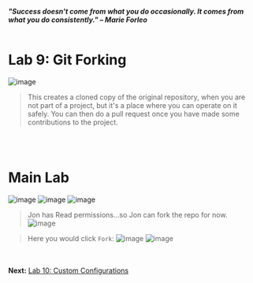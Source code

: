 ***"Success doesn't come from what you do occasionally. It comes from what you do consistently." – Marie Forleo***
<br><br>

# Lab 9: Git Forking
![image](https://github.com/user-attachments/assets/77066e2e-a55f-4c59-b6ee-3bdeecf8f8a1)

>This creates a cloned copy of the original repository, when you are not part of a project,
>but it's a place where you can operate on it safely.  You can then do a pull request once
>you have made some contributions to the project.

<br><br>
# Main Lab
![image](https://github.com/user-attachments/assets/a3487228-d0f1-4665-a175-50b8c6eae2c3)
![image](https://github.com/user-attachments/assets/32853b67-4bbe-4319-9b9b-4972e5a0bc17)
![image](https://github.com/user-attachments/assets/550d4f36-0f70-4458-a5d8-088ba9c0958f)
> Jon has Read permissions...so Jon can fork the repo for now.
![image](https://github.com/user-attachments/assets/7d6b8005-a631-4b7a-a5c2-777ea9fc1e76)

> Here you would click `Fork`:
![image](https://github.com/user-attachments/assets/b8d49b30-ccfc-4819-8359-8960e794e72b)
![image](https://github.com/user-attachments/assets/21ff6a8e-b1e4-427f-8ac5-24b6f9f68cf9)


<br><br>
**Next:** [Lab 10: Custom Configurations](10_custom_configurations.md)


